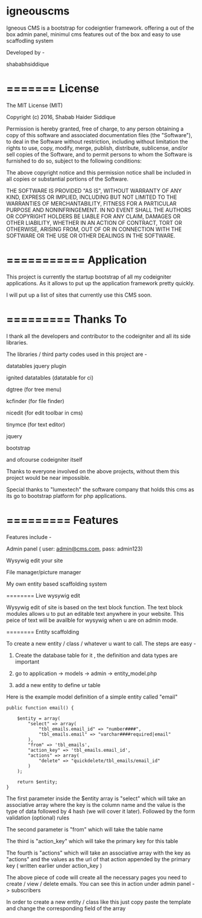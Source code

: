 # igneouscms

Igneous CMS is a bootstrap for codeigntier framework. offering a out of the box admin panel,  minimul cms features out of the box and easy to use scaffodling system

Developed by -

shababhsiddique


=======
License
=======
The MIT License (MIT)

Copyright (c) 2016, Shabab Haider Siddique

Permission is hereby granted, free of charge, to any person obtaining a copy
of this software and associated documentation files (the "Software"), to deal
in the Software without restriction, including without limitation the rights
to use, copy, modify, merge, publish, distribute, sublicense, and/or sell
copies of the Software, and to permit persons to whom the Software is
furnished to do so, subject to the following conditions:

The above copyright notice and this permission notice shall be included in
all copies or substantial portions of the Software.

THE SOFTWARE IS PROVIDED "AS IS", WITHOUT WARRANTY OF ANY KIND, EXPRESS OR
IMPLIED, INCLUDING BUT NOT LIMITED TO THE WARRANTIES OF MERCHANTABILITY,
FITNESS FOR A PARTICULAR PURPOSE AND NONINFRINGEMENT. IN NO EVENT SHALL THE
AUTHORS OR COPYRIGHT HOLDERS BE LIABLE FOR ANY CLAIM, DAMAGES OR OTHER
LIABILITY, WHETHER IN AN ACTION OF CONTRACT, TORT OR OTHERWISE, ARISING FROM,
OUT OF OR IN CONNECTION WITH THE SOFTWARE OR THE USE OR OTHER DEALINGS IN
THE SOFTWARE.


===========
Application
===========

This project is currently the startup bootstrap of all my codeigniter applications. As it allows to put up the application framework pretty quickly.


I will put up a list of sites that currently use this CMS soon.


=========
Thanks To
=========

I thank all the developers and contributor to the codeigniter and all its side libraries.

The libraries / third party codes used in this project are -

datatables jquery plugin

ignited datatables (datatable for ci)

dgtree (for tree menu)

kcfinder (for file finder)

nicedit (for edit toolbar in cms)

tinymce (for text editor)

jquery

bootstrap


and ofcourse codeigniter itself


Thanks to everyone involved on the above projects, without them this project would be near impossible.



Special thanks to "lumextech" the software company that holds this cms as its go to bootstrap platform for php applications.



=========
Features 
=========

Features include -

Admin panel ( user: admin@cms.com, pass: admin123)

Wysywig edit your site

File manager/picture manager

My own entity based scaffolding system


======== Live wysywig edit

Wysywig edit of site is based on the text block function. The text block modules allows u to put an editable text anywhere in your website. This peice of text will be availble for wysywig when u are on admin mode.


======== Entity scaffolding


To create a new entity / class / whatever u want to call. The steps are easy -

1) Create the database table for it , the definition and data types are important

2) go to application -> models -> admin -> entity_model.php 

3) add a new entity to define ur table

Here is the example model definition of a simple entity called "email"

    public function email() {
        
        $entity = array(
            "select" => array(
                "tbl_emails.email_id" => "number####",
                "tbl_emails.email" => "varchar####required|email"
            ),
            "from" => 'tbl_emails',
            "action_key" => 'tbl_emails.email_id',
            "actions" => array(
                "delete" => "quickdelete/tbl_emails/email_id"
            )
        );

        return $entity;
    }



The first parameter inside the $entity array is "select" which will take an associative array where the key is the column name and the value is the type of data followed by 4 hash (we will cover it later). Followed by the form validation (optional) rules

The second parameter is "from" which will take the table name

The third is "action_key" which will take the primary key for this table

The fourth is "actions" which will take an associative array with the key as "actions" and  the values as the url of that action appended by the primary key ( written earlier under action_key )


The above piece of code will create  all the necessary pages you need to create / view / delete emails. You can see this in action under admin panel -> subscribers



In order to create a new entity / class like this just copy paste the template and change the corresponding field of the array



